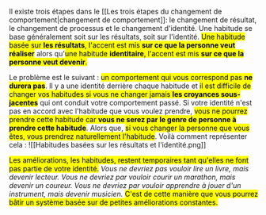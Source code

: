 Il existe trois étapes dans le [[Les trois étapes du changement de comportement|changement de comportement]]: le changement de résultat, le changement de processus et le changement d'identité.
Une habitude se base généralement soit sur les résultats, soit sur l'identité. <mark class="hltr-default">Une habitude basée sur **les résultats**, l'accent est mis **sur ce que la personne veut réaliser**</mark> alors qu'<mark class="hltr-default">une habitude **identitaire**, l'accent est mis **sur ce que la personne veut devenir**.</mark>

Le problème est le suivant : <mark class="hltr-default">un comportement qui vous correspond pas **ne durera pas**</mark>. Il y a une identité derrière chaque habitude et <mark class="hltr-default">il est difficile de changer vos habitudes si vous ne changer jamais **les croyances sous-jacentes**</mark> qui ont conduit votre comportement passé. Si votre identité n'est pas en accord avec l'habitude que vous voulez prendre, <mark class="hltr-default">vous ne pourrez prendre cette habitude car **vous ne serez par le genre de personne à prendre cette habitude**</mark>. Alors que, <mark class="hltr-default">si vous changer la personne que vous êtes, vous prendrez naturellement l'habitude</mark>. Voilà comment représenter cela :
![[Habitudes basées sur les résultats et l'identité.png]]

<mark class="hltr-default">Les améliorations, les habitudes, restent temporaires tant qu'elles ne font pas partie de votre identité.</mark>
*Vous ne devriez pas vouloir lire un livre, mais devenir lecteur.
Vous ne devriez par vouloir courir un marathon, mais devenir un coureur.
Vous ne devriez par vouloir apprendre à jouer d'un instrument, mais devenir musicien.*
<mark class="hltr-default">C'est de cette manière que vous pourrez bâtir un système basée sur de petites améliorations constantes.</mark>